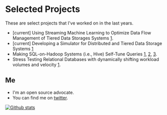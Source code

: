 # Selected Projects

These are select projects that I've worked on in the last years.

- [current] Using Streaming Machine Learning to Optimize Data Flow Management of Tiered Data Storages Systems [1](https://www.stockwatch.com.cy/en/article/emporika-nea/cut-partners-huawei-fuel-ai-data-storage-systems).
- [current] Developing a Simulator for Distributed and Tiered Data Storage Systems [1](https://www.infocommunications.hu/2022_4_3)
- Making SQL-on-Hadoop Systems (i.e., Hive) Self-Tune Queries [1](https://www.sciencedirect.com/science/article/abs/pii/S2214579621000216), [2](https://link.springer.com/chapter/10.1007%2F978-3-030-33223-5_9), [3](http://ceur-ws.org/Vol-2469/ERDemo03.pdf).
- Stress Testing Relational Databases with dynamically shifting workload volumes and velocity [1](https://link.springer.com/chapter/10.1007/978-3-319-44403-1_13).

## Me 

+ I'm an open source advocate. 
+ You can find me on [twitter](https://www.twitter.com/miro_fh).

[![Github stats](https://github-readme-stats.vercel.app/api?username=mirofh&theme=white-black)](https://github.com/mirofh/github-readme-stats)
